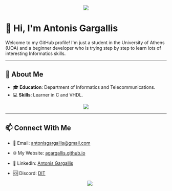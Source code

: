 <p align="center">
  <a href="https://skillicons.dev">
    <img src="https://github.com/user-attachments/assets/5433a9e1-ebed-4e50-acb7-6b07721495b0" />
  </a>

  

# 👋 Hi, I'm Antonis Gargallis

Welcome to my GitHub profile! I'm just a student in the University of Athens (UOA) and a beginner developer who is trying step by step to learn lots of interesting Informatics skills.

---

## 🌟 About Me
- 🎓 **Education**: Department of Informatics and Telecommunications.
- 💻 **Skills**: Learner in C and VHDL.
 <p align="center">
  <a href="https://skillicons.dev">
    <img src="https://skillicons.dev/icons?i=c,vscode" />
  </a>



---

## 📫 Connect With Me
- 📧 Email: [antonisgargallis@gmail.com](mailto:antonisgargallis@gmail..com)
- 🌐 My Website: [agargallis.github.io](https://agargallis.github.io)
- 💼 LinkedIn: [Antonis Gargallis](https://gr.linkedin.com/in/antonis-gargallis-0713ba326)
- 🆘 Discord: [DIT](https://discord.gg/qXGdk4j5)

  <p align="center">
  <a href="https://skillicons.dev">
    <img src="https://skillicons.dev/icons?i=gmail,linkedin,discord" />
  </a>
</p>


<p align="center">
  <a href="https://skillicons.dev">
    <img src="https://github.com/user-attachments/assets/eb5b9c40-5d6c-47d1-bda7-8bc88e0068e2/>
  </a>
     ---
